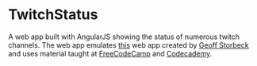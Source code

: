 # TwitchStatus
A web app built with AngularJS showing the status of numerous twitch channels.  The web app emulates [this](http://codepen.io/GeoffStorbeck/full/GJKRxZ) web app created by [Geoff Storbeck](http://codepen.io/GeoffStorbeck/) and uses material taught at [FreeCodeCamp](http://www.freecodecamp.com) and [Codecademy](http://www.codecademy.com).